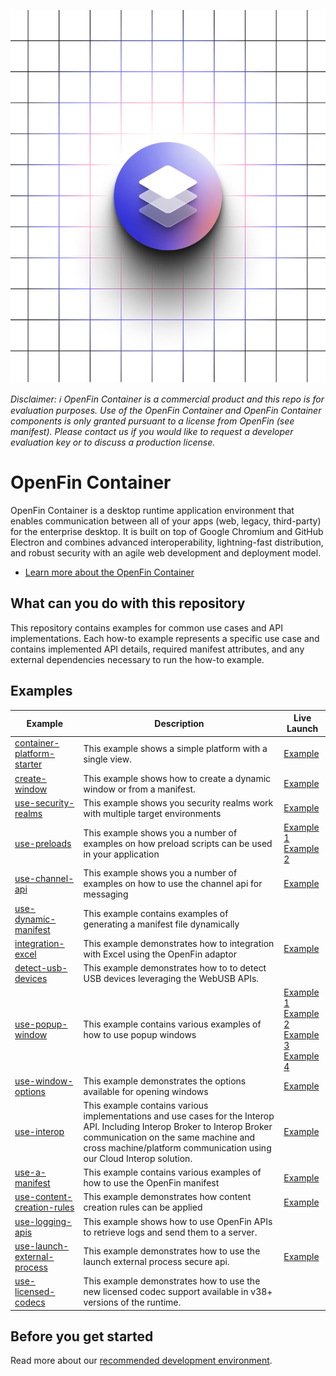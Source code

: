 ![OpenFin Container Starter](./assets/OpenFin-Container-Starter.png)

_Disclaimer: ℹ️ OpenFin Container is a commercial product and this repo is for evaluation purposes. Use of the OpenFin Container and OpenFin Container components is only granted pursuant to a license from OpenFin (see manifest). Please contact us if you would like to request a developer evaluation key or to discuss a production license._

# OpenFin Container

OpenFin Container is a desktop runtime application environment that enables communication between all of your apps (web, legacy, third-party) for the enterprise desktop. It is built on top of Google Chromium and GitHub Electron and combines advanced interoperability, lightning-fast distribution, and robust security with an agile web development and deployment model.

- [Learn more about the OpenFin Container](https://developers.openfin.co/of-docs/docs/container-overview)

## What can you do with this repository

This repository contains examples for common use cases and API implementations. Each how-to example represents a specific use case and contains implemented API details, required manifest attributes, and any external dependencies necessary to run the how-to example.

## Examples

| **Example**                                                          | **Description**                                                                                                                                                                                                                          | **Live Launch**                                                                                                                                                                                                                                                                                                                                                                                                                                                                                                                                                                                                                                                                                       |
| -------------------------------------------------------------------- | ---------------------------------------------------------------------------------------------------------------------------------------------------------------------------------------------------------------------------------------- | ----------------------------------------------------------------------------------------------------------------------------------------------------------------------------------------------------------------------------------------------------------------------------------------------------------------------------------------------------------------------------------------------------------------------------------------------------------------------------------------------------------------------------------------------------------------------------------------------------------------------------------------------------------------------------------------------------- |
| [container-platform-starter](./how-to/container-platform-starter)    | This example shows a simple platform with a single view.                                                                                                                                                                                 | [Example](https://start.openfin.co/?manifest=https%3A%2F%2Fbuilt-on-openfin.github.io%2Fcontainer-starter%2Fv38%2Fcontainer-platform-starter%2Fmanifest.fin.json)                                                                                                                                                                                                                                                                                                                                                                                                                                                                                                                                     |
| [create-window](./how-to/create-window)                              | This example shows how to create a dynamic window or from a manifest.                                                                                                                                                                    | [Example](https://start.openfin.co/?manifest=https%3A%2F%2Fbuilt-on-openfin.github.io%2Fcontainer-starter%2Fv38%2Fcreate-window%2Fmanifest.fin.json)                                                                                                                                                                                                                                                                                                                                                                                                                                                                                                                                                  |
| [use-security-realms](./how-to/use-security-realms)                  | This example shows you security realms work with multiple target environments                                                                                                                                                            | [Example](https://start.openfin.co/?manifest=https%3A%2F%2Fbuilt-on-openfin.github.io%2Fcontainer-starter%2Fv38%2Fuse-security-realms%2Fmanifest.fin.json)                                                                                                                                                                                                                                                                                                                                                                                                                                                                                                                                            |
| [use-preloads](./how-to/use-preloads)                                | This example shows you a number of examples on how preload scripts can be used in your application                                                                                                                                       | [Example 1](https://start.openfin.co/?manifest=https%3A%2F%2Fbuilt-on-openfin.github.io%2Fcontainer-starter%2Fv38%2Fuse-preloads-basic%2Fmanifest.fin.json) <br> [Example 2](https://start.openfin.co/?manifest=https%3A%2F%2Fbuilt-on-openfin.github.io%2Fcontainer-starter%2Fv38%2Fuse-preloads-restart-on-refresh%2Fmanifest.fin.json)                                                                                                                                                                                                                                                                                                                                                             |
| [use-channel-api](./how-to/use-channel-api)                          | This example shows you a number of examples on how to use the channel api for messaging                                                                                                                                                  | [Example](https://start.openfin.co/?manifest=https%3A%2F%2Fbuilt-on-openfin.github.io%2Fcontainer-starter%2Fv38%2Fuse-channel-api-issue-commands-to-a-platform%2Fmanifest.fin.json)                                                                                                                                                                                                                                                                                                                                                                                                                                                                                                                   |
| [use-dynamic-manifest](./how-to/use-dynamic-manifest)                | This example contains examples of generating a manifest file dynamically                                                                                                                                                                 |                                                                                                                                                                                                                                                                                                                                                                                                                                                                                                                                                                                                                                                                                                       |
| [integration-excel](./how-to/integration-excel)                      | This example demonstrates how to integration with Excel using the OpenFin adaptor                                                                                                                                                        | [Example](https://start.openfin.co/?manifest=https%3A%2F%2Fbuilt-on-openfin.github.io%2Fcontainer-starter%2Fv38%2Fintegration-excel%2Fmanifest.fin.json)                                                                                                                                                                                                                                                                                                                                                                                                                                                                                                                                              |
| [detect-usb-devices](./how-to/detect-usb-devices)                    | This example demonstrates how to to detect USB devices leveraging the WebUSB APIs.                                                                                                                                                       |                                                                                                                                                                                                                                                                                                                                                                                                                                                                                                                                                                                                                                                                                                       |
| [use-popup-window](./how-to/use-popup-window/)                       | This example contains various examples of how to use popup windows                                                                                                                                                                       | [Example 1](https://start.openfin.co/?manifest=https%3A%2F%2Fbuilt-on-openfin.github.io%2Fcontainer-starter%2Fv38%2Fuse-popup-window-advanced%2Fmanifest.fin.json) </br> [Example 2](https://start.openfin.co/?manifest=https%3A%2F%2Fbuilt-on-openfin.github.io%2Fcontainer-starter%2Fv38%2Fuse-popup-window-modal%2Fmanifest.fin.json) <br> [Example 3](https://start.openfin.co/?manifest=https%3A%2F%2Fbuilt-on-openfin.github.io%2Fcontainer-starter%2Fv38%2Fuse-popup-window-single-result%2Fmanifest.fin.json) <br> [Example 4](https://start.openfin.co/?manifest=https%3A%2F%2Fbuilt-on-openfin.github.io%2Fcontainer-starter%2Fv38%2Fuse-popup-window-multiple-results%2Fmanifest.fin.json) |
| [use-window-options](./how-to/use-window-options/)                   | This example demonstrates the options available for opening windows                                                                                                                                                                      | [Example](https://start.openfin.co/?manifest=https%3A%2F%2Fbuilt-on-openfin.github.io%2Fcontainer-starter%2Fv38%2Fuse-window-options%2Fmanifest.fin.json)                                                                                                                                                                                                                                                                                                                                                                                                                                                                                                                                             |
| [use-interop](./how-to/use-interop/)                                 | This example contains various implementations and use cases for the Interop API. Including Interop Broker to Interop Broker communication on the same machine and cross machine/platform communication using our Cloud Interop solution. | [Example](https://start.openfin.co/?manifest=https%3A%2F%2Fbuilt-on-openfin.github.io%2Fcontainer-starter%2Fv38%2Fuse-interop-setup-multi-platform-interop%2Fmanifest.fin.json)                                                                                                                                                                                                                                                                                                                                                                                                                                                                                                                       |
| [use-a-manifest](./how-to/use-a-manifest/)                           | This example contains various examples of how to use the OpenFin manifest                                                                                                                                                                | [Example](https://start.openfin.co/?manifest=https%3A%2F%2Fbuilt-on-openfin.github.io%2Fcontainer-starter%2Fv38%2Fuse-a-manifest-create-a-single-page-platform%2Fmanifest.fin.json)                                                                                                                                                                                                                                                                                                                                                                                                                                                                                                                   |
| [use-content-creation-rules](./how-to/use-content-creation-rules/)   | This example demonstrates how content creation rules can be applied                                                                                                                                                                      | [Example](https://start.openfin.co/?manifest=https%3A%2F%2Fbuilt-on-openfin.github.io%2Fcontainer-starter%2Fv38%2Fuse-content-creation-rules%2Fmanifest.fin.json)                                                                                                                                                                                                                                                                                                                                                                                                                                                                                                                                     |
| [use-logging-apis](./how-to/use-logging-apis/)                       | This example shows how to use OpenFin APIs to retrieve logs and send them to a server.                                                                                                                                                   |                                                                                                                                                                                                                                                                                                                                                                                                                                                                                                                                                                                                                                                                                                       |
| [use-launch-external-process](./how-to/use-launch-external-process/) | This example demonstrates how to use the launch external process secure api.                                                                                                                                                             | [Example](https://start.openfin.co/?manifest=https%3A%2F%2Fbuilt-on-openfin.github.io%2Fcontainer-starter%2Fv38%2Fuse-launch-external-process%2Fmanifest.fin.json)                                                                                                                                                                                                                                                                                                                                                                                                                                                                                                                                    |
| [use-licensed-codecs](./how-to/use-licensed-codecs/)                 | This example demonstrates how to use the new licensed codec support available in v38+ versions of the runtime.                                                                                                                           |                                                                                                                                                                                                                                                                                                                                                                                                                                                                                                                                                                                                                                                                                                       |

## Before you get started

Read more about our [recommended development environment](https://developers.openfin.co/of-docs/docs/set-up-your-dev-environment).
